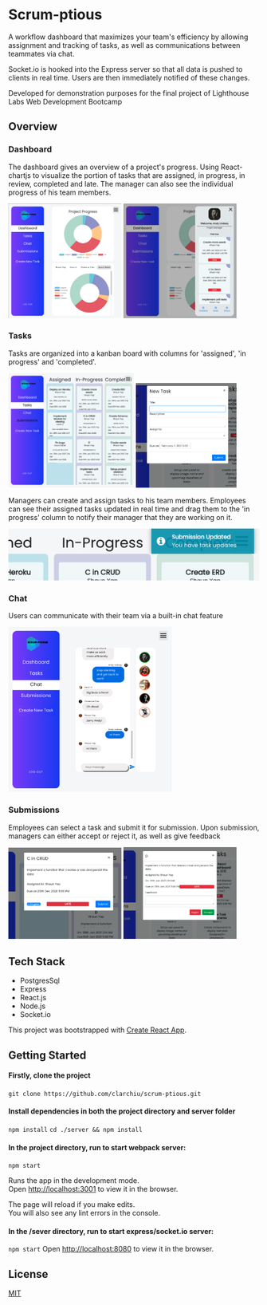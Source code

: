 # Scrum-ptious

A workflow dashboard that maximizes your team's efficiency by allowing assignment and tracking of tasks, as well as communications between teammates via chat. 

Socket.io is hooked into the Express server so that all data is pushed to clients in real time. Users are then immediately notified of these changes.

Developed for demonstration purposes for the final project of Lighthouse Labs Web Development Bootcamp

## Overview

### Dashboard

The dashboard gives an overview of a project's progress. Using React-chartjs to visualize the portion of tasks that are assigned, in progress, in review, completed and late. The manager can also see the individual progress of his team members. 

<p float="left">
  <img alt="Responive user interface with collapsible side menu" src="/docs/ui-dashboard.png" width="45%" />
  <img alt="Responive user interface with collapsible side menu" src="./docs/ui-expanded-userInfo.png" width="45%" /> 
</p>

### Tasks

Tasks are organized into a kanban board with columns for 'assigned', 'in progress' and 'completed'.

<p float="left">
  <img alt="Kanban board for 'assigned','in-progress' and 'completed' tasks" src="./docs/tasks-kanban.png" width="50%" />
  <img alt="Manager modal for creating tasks" src="./docs/create-new-task.png" width="40%" />
</p>

Managers can create and assign tasks to his team members. Employees can see their assigned tasks updated in real time and drag them to the 'in progress' column to notify their manager that they are working on it. 

![Realtime Notification](./docs/user-notification.png)

### Chat

Users can communicate with their team via a built-in chat feature

<img alt="Chat feature" src="./docs/real-time-chat.png" width="65%" />

### Submissions

Employees can select a task and submit it for submission. Upon submission, managers can either accept or reject it, as well as give feedback

<p float="left">
  <img alt="employee submission" src="./docs/employee-submission.png" width="45%" />
  <img alt="manager review" src="./docs/review-submission.png" width="45%" />
</p>
 

## Tech Stack
* PostgresSql
* Express
* React.js
* Node.js
* Socket.io

This project was bootstrapped with [Create React App](https://github.com/facebook/create-react-app).

## Getting Started

#### Firstly, clone the project

`git clone https://github.com/clarchiu/scrum-ptious.git`

#### Install dependencies in both the project directory and server folder

`npm install`
`cd ./server && npm install`

#### In the project directory, run to start webpack server:

`npm start`

Runs the app in the development mode.\
Open [http://localhost:3001](http://localhost:3001) to view it in the browser.

The page will reload if you make edits.\
You will also see any lint errors in the console.

#### In the /sever directory, run to start express/socket.io server:
`npm start` 
Open [http://localhost:8080](http://localhost:8080) to view it in the browser.

## License
[MIT](htps://choosealicense.com/licenses/mit/)
